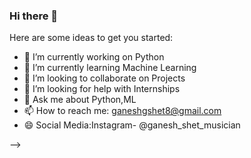 ### Hi there 👋

<!--
**ganesh-shet/ganesh-shet** is a ✨ _special_ ✨ repository because its `README.md` (this file) appears on your GitHub profile.

Here are some ideas to get you started:

- 🔭 I’m currently working on Java Springboot
  👯 I’m looking to collaborate on Projects
- 📫 How to reach me: ganeshgshet8@gmail.com
- 😄 Social  Media:Instagram- @ganesh_shet_musician

-->

Here are some ideas to get you started:

- 🔭 I’m currently working on Python
- 🌱 I’m currently learning Machine  Learning
- 👯 I’m looking to collaborate on Projects
- 🤔 I’m looking for help with Internships
- 💬 Ask me about Python,ML
- 📫 How to reach me: ganeshgshet8@gmail.com
- 😄 Social  Media:Instagram- @ganesh_shet_musician

-->
